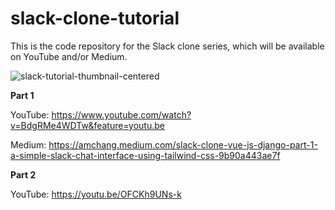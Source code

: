 # slack-clone-tutorial
This is the code repository for the Slack clone series, which will be available on YouTube and/or Medium.

![slack-tutorial-thumbnail-centered](https://user-images.githubusercontent.com/40775579/99828667-dce6e780-2b20-11eb-89ac-08784beb4065.jpg)

**Part 1**

YouTube: https://www.youtube.com/watch?v=BdgRMe4WDTw&feature=youtu.be

Medium: https://amchang.medium.com/slack-clone-vue-js-django-part-1-a-simple-slack-chat-interface-using-tailwind-css-9b90a443ae7f

**Part 2**

YouTube: https://youtu.be/OFCKh9UNs-k
